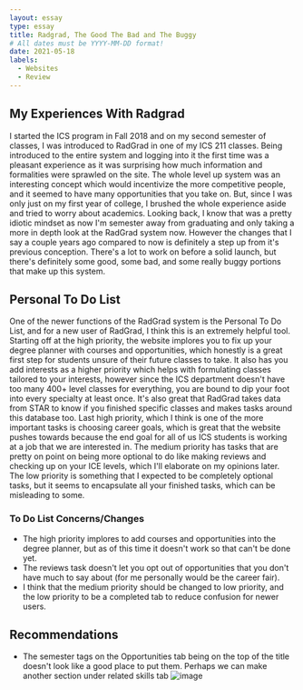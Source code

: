 ```yaml
---
layout: essay
type: essay
title: Radgrad, The Good The Bad and The Buggy
# All dates must be YYYY-MM-DD format!
date: 2021-05-18
labels:
  - Websites
  - Review
---
```


## My Experiences With Radgrad

I started the ICS program in Fall 2018 and on my second semester of classes, I was introduced to RadGrad in one of my ICS 211 classes. Being introduced to the entire system and logging into it the first time was a pleasant experience as it was surprising how much information and formalities were sprawled on the site. The whole level up system was an interesting concept which would incentivize the more competitive people, and it seemed to have many opportunities that you take on. But, since I was only just on my first year of college, I brushed the whole experience aside and tried to worry about academics. Looking back, I know that was a pretty idiotic mindset as now I'm semester away from graduating and only taking a more in depth look at the RadGrad system now. However the changes that I say a couple years ago compared to now is definitely a step up from it's previous conception. There's a lot to work on before a solid launch, but there's definitely some good, some bad, and some really buggy portions that make up this system.

## Personal To Do List

One of the newer functions of the RadGrad system is the Personal To Do List, and for a new user of RadGrad, I think this is an extremely helpful tool. Starting off at the high priority, the website implores you to fix up your degree planner with courses and opportunities, which honestly is a great first step for students unsure of their future classes to take. It also has you add interests as a higher priority which helps with formulating classes tailored to your interests, however since the ICS department doesn't have too many 400+ level classes for everything, you are bound to dip your foot into every specialty at least once. It's also great that RadGrad takes data from STAR to know if you finished specific classes and makes tasks around this database too. Last high priority, which I think is one of the more important tasks is choosing career goals, which is great that the website pushes towards because the end goal for all of us ICS students is working at a job that we are interested in. The medium priority has tasks that are pretty on point on being more optional to do like making reviews and checking up on your ICE levels, which I'll elaborate on my opinions later. The low priority is something that I expected to be completely optional tasks, but it seems to encapsulate all your finished tasks, which can be misleading to some.

### To Do List Concerns/Changes
- The high priority implores to add courses and opportunities into the degree planner, but as of this time it doesn't work so that can't be done yet.
- The reviews task doesn't let you opt out of opportunities that you don't have much to say about (for me personally would be the career fair).
- I think that the medium priority should be changed to low priority, and the low priority to be a completed tab to reduce confusion for newer users.

## Recommendations
- The semester tags on the Opportunities tab being on the top of the title doesn't look like a good place to put them. Perhaps we can make another section under related skills tab 
![image](https://user-images.githubusercontent.com/60155925/118718287-c74a3600-b7c2-11eb-8ae4-737f20673bb8.png)


